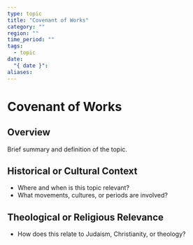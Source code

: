 ```yaml
---
type: topic
title: "Covenant of Works"
category: ""
region: ""
time_period: ""
tags:
  - topic
date:
  "{ date }": 
aliases:
---
```


# Covenant of Works

## Overview

Brief summary and definition of the topic.

## Historical or Cultural Context

- Where and when is this topic relevant?
- What movements, cultures, or periods are involved?

## Theological or Religious Relevance

- How does this relate to Judaism, Christianity, or theology?